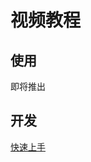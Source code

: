 # 视频教程

## 使用

即将推出

## 开发

[快速上手](https://www.bilibili.com/video/BV1ZS4y1K7KY?spm_id_from=333.999.0.0)
